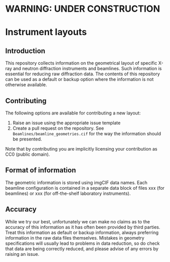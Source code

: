 
# WARNING: UNDER CONSTRUCTION
# Instrument layouts

## Introduction

This repository collects information on the geometrical layout of specific X-ray and neutron diffraction instruments and
beamlines. Such information is essential for reducing raw diffraction data. The contents of this repository can be used as a
default or backup option where the information is not otherwise available.

## Contributing

The following options are available for contributing a new layout:

1. Raise an issue using the appropriate issue template
2. Create a pull request on the repository. See `Beamlines/beamline_geometries.cif` for the way the information should be presented.

Note that by contributing you are implicitly licensing your contribution as CC0 (public domain).
  
## Format of information

The geometric information is stored using imgCIF data names. Each beamline configuration is contained in a separate data block
of files xxx (for beamlines) or xxx (for off-the-shelf laboratory instruments).

## Accuracy

While we try our best, unfortunately we can make no claims as to the accuracy of this information as it has often been provided
by third parties. Treat this information as default or backup information, always preferring information in the raw data files
themselves. Mistakes in geometry specifications will usually lead to problems in data reduction, so do check that data
are being correctly reduced, and please advise of any errors by raising an issue.
